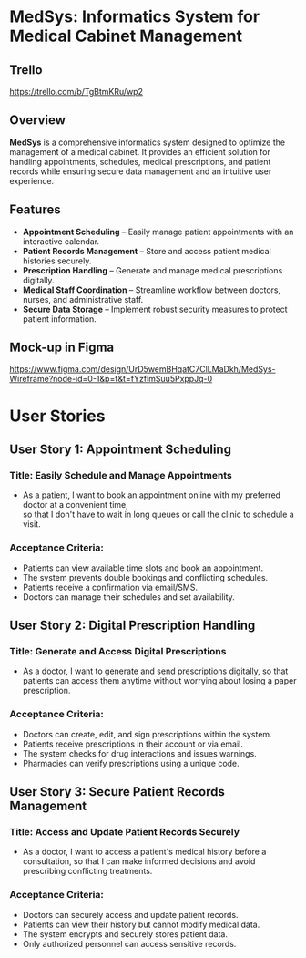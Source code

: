 # MedSys: Informatics System for Medical Cabinet Management

## Trello

https://trello.com/b/TgBtmKRu/wp2


## Overview
**MedSys** is a comprehensive informatics system designed to optimize the management of a medical cabinet. It provides an efficient solution for handling appointments, schedules, medical prescriptions, and patient records while ensuring secure data management and an intuitive user experience.

## Features
- **Appointment Scheduling** – Easily manage patient appointments with an interactive calendar.
- **Patient Records Management** – Store and access patient medical histories securely.
- **Prescription Handling** – Generate and manage medical prescriptions digitally.
- **Medical Staff Coordination** – Streamline workflow between doctors, nurses, and administrative staff.
- **Secure Data Storage** – Implement robust security measures to protect patient information.

## Mock-up in Figma
https://www.figma.com/design/UrD5wemBHqatC7ClLMaDkh/MedSys-Wireframe?node-id=0-1&p=f&t=fYzflmSuu5PxppJq-0

# User Stories

## User Story 1: Appointment Scheduling  

### Title: Easily Schedule and Manage Appointments  

- As a patient, I want to book an appointment online with my preferred doctor at a convenient time,  
so that I don't have to wait in long queues or call the clinic to schedule a visit.  

### Acceptance Criteria:  
- Patients can view available time slots and book an appointment.  
- The system prevents double bookings and conflicting schedules.  
- Patients receive a confirmation via email/SMS.  
- Doctors can manage their schedules and set availability.

## User Story 2: Digital Prescription Handling

### Title: Generate and Access Digital Prescriptions

- As a doctor, I want to generate and send prescriptions digitally,
so that patients can access them anytime without worrying about losing a paper prescription.

### Acceptance Criteria:
  - Doctors can create, edit, and sign prescriptions within the system.
  - Patients receive prescriptions in their account or via email.
  - The system checks for drug interactions and issues warnings.
  - Pharmacies can verify prescriptions using a unique code.

## User Story 3: Secure Patient Records Management

### Title: Access and Update Patient Records Securely

- As a doctor, I want to access a patient's medical history before a consultation,
so that I can make informed decisions and avoid prescribing conflicting treatments.

### Acceptance Criteria:

  - Doctors can securely access and update patient records.
  - Patients can view their history but cannot modify medical data.
  - The system encrypts and securely stores patient data.
  - Only authorized personnel can access sensitive records.
